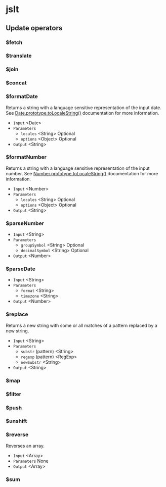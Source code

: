 # jslt

## Update operators

### $fetch

### $translate

### $join

### $concat

### $formatDate
Returns a string with a language sensitive representation of the input date. See [Date.prototype.toLocaleString()](https://developer.mozilla.org/en-US/docs/Web/JavaScript/Reference/Global_Objects/Date/toLocaleString) documentation for more information.

* `Input` \<Date\>
* `Parameters`
  - `locales` \<String\> Optional
  - `options` \<Object\> Optional
* `Output` \<String\>

### $formatNumber
Returns a string with a language sensitive representation of the input number. See [Number.prototype.toLocaleString()](https://developer.mozilla.org/en-US/docs/Web/JavaScript/Reference/Global_Objects/Number/toLocaleString) documentation for more information.

* `Input` \<Number\>
* `Parameters`
  - `locales` \<String\> Optional
  - `options` \<Object\> Optional
* `Output` \<String\>

### $parseNumber
* `Input` \<String\>
* `Parameters`
  - `groupSymbol` \<String\> Optional
  - `decimalSymbol` \<String\> Optional
* `Output` \<Number\>

### $parseDate
* `Input` \<String\>
* `Parameters`
  - `format` \<String\>
  - `timezone` \<String\>
* `Output` \<Number\>

### $replace
Returns a new string with some or all matches of a pattern replaced by a new string.

* `Input` \<String\>
* `Parameters`
  - `substr` (pattern) \<String\>
  - `regexp` (pattern) \<RegExp\>
  - `newSubstr` \<String\>
* `Output` \<String\>

### $map

### $filter

### $push

### $unshift

### $reverse
Reverses an array.

* `Input` \<Array\>
* `Parameters` None
* `Output` \<Array\>

### $sum
